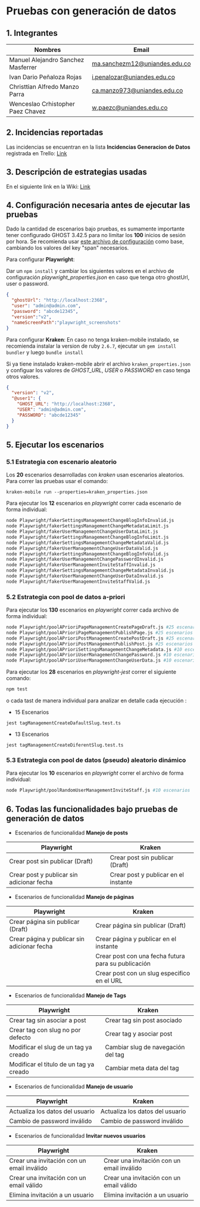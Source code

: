# Pruebas con generación de datos
## 1. Integrantes
|Nombres|Email|
|-------|------|
|Manuel Alejandro Sanchez Masferrer|ma.sanchezm12@uniandes.edu.co|
|Ivan Dario Peñaloza Rojas|i.penalozar@uniandes.edu.co|
|Christtian Alfredo Manzo Parra|ca.manzo973@uniandes.edu.co|
|Wenceslao Crhistopher Paez Chavez|w.paezc@uniandes.edu.co|

## 2. Incidencias reportadas

Las incidencias se encuentran en la lista <strong>Incidencias Generacion de Datos </strong> registrada en Trello: [Link](https://trello.com/b/e5H7xPH5/incidencias-ghost-3425)

## 3. Descripción de estrategias usadas

En el siguiente link en la Wiki: [Link](https://github.com/wpaezc/ghost_regresion/wiki/Estrategias-usadas)

## 4. Configuración necesaria antes de ejecutar las pruebas
Dado la cantidad de escenarios bajo pruebas, es sumamente importante tener configurado GHOST 3.42.5 para no limitar los **100** inicios de sesión por hora. Se recomienda usar [este archivo de configuración](https://github.com/TryGhost/Ghost/blob/main/core/shared/config/defaults.json#L52) como base, cambiando los valores del key "span" necesarios. 

Para configurar **Playwright**:

Dar un ```npm install``` y cambiar los siguientes valores en el archivo de configuración _playwright_properties.json_ en caso que tenga otro ghostUrl, user o password.

```json
{
  "ghostUrl": "http://localhost:2368",
  "user": "admin@admin.com",
  "password": "abcde12345",
  "version":"v2",
  "nameScreenPath":"playwright_screenshots"
}
```

Para configurar **Kraken**:
En caso no tenga kraken-mobile instalado, se recomienda instalar la version de ruby ```2.6.7```, ejecutar un ```gem install bundler``` y luego ```bundle install```  

Si ya tiene instalado kraken-mobile abrir el archivo ```kraken_properties.json``` y configuar los valores de _GHOST_URL_, _USER_ o _PASSWORD_ en caso tenga otros valores.

```json
{
  "version": "v2",
  "@user1": {
    "GHOST_URL": "http://localhost:2368",
    "USER": "admin@admin.com",
    "PASSWORD": "abcde12345"
  }
}
```

## 5. Ejecutar los escenarios
### 5.1  Estrategia con **escenario aleatorio**
Los **20** escenarios desarrolladas con _kraken_ usan escenarios aleatorios. Para correr las pruebas usar el comando:

```kraken-mobile run --properties=kraken_properties.json```

Para ejecutar los **12** escenarios en _playwright_ correr cada escenario de forma individual:

```sh
node Playwright/fakerSettingsManagementChangeBlogInfoInvalid.js 
node Playwright/fakerSettingsManagementChangeMetadataLimit.js
node Playwright/fakerUserManagementChangeUserDataLimit.js
node Playwright/fakerSettingsManagementChangeBlogInfoLimit.js
node Playwright/fakerSettingsManagementChangeMetadataValid.js
node Playwright/fakerUserManagementChangeUserDataValid.js
node Playwright/fakerSettingsManagementChangeBlogInfoValid.js
node Playwright/fakerUserManagementChangePasswordInvalid.js
node Playwright/fakerUserManagementInviteStaffInvalid.js
node Playwright/fakerSettingsManagementChangeMetadataInvalid.js
node Playwright/fakerUserManagementChangeUserDataInvalid.js
node Playwright/fakerUserManagementInviteStaffValid.js
```
### 5.2  Estrategia con **pool de datos a-priori**

Para ejecutar los **130** escenarios en _playwright_ correr cada archivo de forma individual:

```sh
node Playwright/poolAPrioriPageManagementCreatePageDraft.js #25 escenarios
node Playwright/poolAPrioriPageManagementPublishPage.js #25 escenarios
node Playwright/poolAPrioriPostManagementCreatePostDraft.js #25 escenarios
node Playwright/poolAPrioriPostManagementPublishPost.js #25 escenarios
node Playwright/poolAPrioriSettingsManagementChangeMetadata.js #10 escenarios
node Playwright/poolAPrioriUserManagementChangePassword.js #10 escenarios
node Playwright/poolAPrioriUserManagementChangeUserData.js #10 escenarios
```

Para ejecutar los **28** escenarios en _playwright-jest_ correr el siguiente comando:

```sh
npm test
```
o  cada tast de manera individual para analizar en detalle cada ejecución :
- 15 Escenarios
```
jest tagManagementCreateDafaultSlug.test.ts
```
- 13 Escenarios
```
jest tagManagementCreateDiferentSlug.test.ts
``` 

### 5.3  Estrategia con **pool de datos (pseudo) aleatorio dinámico**

Para ejecutar los **10** escenarios en _playwright_ correr el archivo de forma individual:

```sh
node Playwright/poolRandomUserManagementInviteStaff.js #10 escenarios
```

## 6. Todas las funcionalidades bajo pruebas de generación de datos

- Escenarios de funcionalidad **Manejo de posts**

|Playwright|Kraken|
|-|-|
|Crear post sin publicar (Draft)|Crear post sin publicar (Draft)|
|Crear post y publicar sin adicionar fecha|Crear post y publicar en el instante|


- Escenarios de funcionalidad **Manejo de páginas**

|Playwright|Kraken|
|-|-|
|Crear página sin publicar (Draft)|Crear página sin publicar (Draft)|
|Crear página y publicar sin adicionar fecha|Crear página y publicar en el instante|
||Crear post con una fecha futura para su publicación|
||Crear post con un slug especifico en el URL| 

- Escenarios de funcionalidad **Manejo de Tags**

|Playwright|Kraken|
|-|-|
|Crear tag sin asociar a post|Crear tag sin post asociado|
|Crear tag con slug no por defecto |Crear tag y asociar post|
|Modificar el slug de un tag ya creado|Cambiar slug de navegación del tag|
|Modificar el titulo de un tag ya creado|Cambiar meta data del tag|

- Escenarios de funcionalidad **Manejo de usuario**

|Playwright|Kraken|
|-|-|
|Actualiza los datos del usuario|Actualiza los datos del usuario|
|Cambio de password inválido|Cambio de password inválido|

- Escenarios de funcionalidad **Invitar nuevos usuarios**

|Playwright|Kraken|
|-|-|
|Crear una invitación con un email inválido|Crear una invitación con un email inválido|
|Crear una invitación con un email válido|Crear una invitación con un email válido|
|Elimina invitación a un usuario|Elimina invitación a un usuario|


